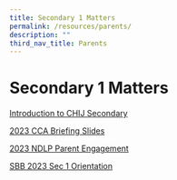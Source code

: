 ```yaml
---
title: Secondary 1 Matters
permalink: /resources/parents/
description: ""
third_nav_title: Parents
---
```


# **Secondary 1 Matters**

 [Introduction to CHIJ Secondary](/files/Parents/Introduction%20to%20CHIJ%20Secondary.pdf)
 
[2023 CCA Briefing Slides](/files/Parents/2023%20CCA%20Briefing%20Slides.pdf)

[2023 NDLP Parent Engagement](/files/Parents/2023%20NDLP%20Parent%20Engagement.pdf)

[SBB 2023 Sec 1 Orientation](/files/Parents/SBB%202023%20Sec%201%20Orientation.pdf)